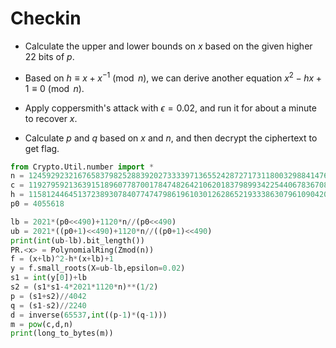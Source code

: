 # Checkin

- Calculate the upper and lower bounds on $x$ based on the given higher 22 bits of $p$.

- Based on $h \equiv x + x^{-1} \pmod{n}$,  we can derive another equation $x^2-hx+1 \equiv 0 \pmod{n}$.

- Apply coppersmith's attack with $\epsilon = 0.02$, and run it for about a minute to recover $x$.
- Calculate $p$ and $q$ based on $x$ and $n$, and then decrypt the ciphertext to get flag.

~~~python
from Crypto.Util.number import *
n = 124592923216765837982528839202733339713655242872717311800329884147642320435241014134533341888832955643881019336863843062120984698416851559736918389766033534214383285754683751490292848191235308958825702189602212123282858416891155764271492033289942894367802529296453904254165606918649570613530838932164490341793
c = 119279592136391518960778700178474826421062018379899342254406783670889432182616590099071219538938202395671695005539485982613862823970622126945808954842683496637377151180225469409261800869161467402364879561554585345399947589618235872378329510108345004513054262809629917083343715270605155751457391599728436117833
h = 115812446451372389307840774747986196103012628652193338630796109042038320397499948364970459686079508388755154855414919871257982157430015224489195284512204803276307238226421244647463550637321174259849701618681565567468929295822889537962306471780258801529979716298619553323655541002084406217484482271693997457806
p0 = 4055618

lb = 2021*(p0<<490)+1120*n//(p0<<490)
ub = 2021*((p0+1)<<490)+1120*n//((p0+1)<<490)
print(int(ub-lb).bit_length())
PR.<x> = PolynomialRing(Zmod(n))
f = (x+lb)^2-h*(x+lb)+1
y = f.small_roots(X=ub-lb,epsilon=0.02)
s1 = int(y[0])+lb
s2 = (s1*s1-4*2021*1120*n)**(1/2)
p = (s1+s2)//4042
q = (s1-s2)//2240
d = inverse(65537,int((p-1)*(q-1)))
m = pow(c,d,n)
print(long_to_bytes(m))

~~~
